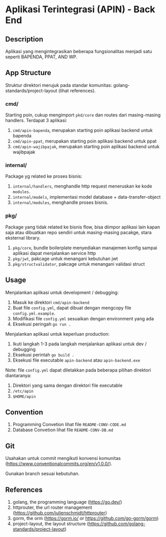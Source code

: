 # Aplikasi Terintegrasi (APIN) - Back End

## Description
Aplikasi yang mengintegrasikan beberapa fungsionalitas menjadi satu seperti BAPENDA, PPAT, AND WP.

## App Structure
Struktur direktori merujuk pada standar komunitas: golang-standards/project-layout (lihat references).

### cmd/
Starting poin, cukup mengimport `pkd/core` dan routes dari masing-masing handlers. Terdapat 3 aplikasi: 
1. `cmd/apin-bapenda`, merupakan starting poin aplikasi backend untuk bapenda
2. `cmd/apin-ppat`, merupakan starting poin aplikasi backend untuk ppat
3. `cmd/apin-wajibpajak`, merupakan starting poin aplikasi backend untuk wajibpajak

### internal/
Package yg related ke proses bisnis:
1. `internal/handlers`, menghandle http request meneruskan ke kode `modules`.
2. `internal/models`, implementasi model database + data-transfer-object
3. `internal/modules`, menghandle proses bisnis.

### pkg/
Package yang tidak related ke bisnis flow, bisa diimpor aplikasi lain kapan saja atau dibuatkan repo sendiri untuk masing-masing pacakge, stara eksternal library.
1. `pkg/core`, bundle boilerplate menyediakan manajemen konfig sampai aplikasi dapat menjalankan service http
2. `pkg/jwt`, pakcage untuk menangani kebutuhan jwt
3. `pkg/structvalidator`, pakcage untuk menangani validasi struct

## Usage
Menjalankan aplikasi untuk development / debugging:
1. Masuk ke direktori `cmd/apin-backend`
2. Buat file `config.yml`, dapat dibuat dengan mengcopy file `config.yml.example`.
3. Modifikasi file `config.yml` sesuaikan dengan environment yang ada
4. Eksekusi peringah `go run .`

Menjalankan aplikasi untuk keperluan production:
1. Ikuti langkah 1-3 pada langkah menjalankan aplikasi untuk dev / debugging
2. Eksekusi perintah `go build .`
3. Eksekusi file executable `apin-backend` atau `apin-backend.exe`

Note: file `config.yml` dapat diletakkan pada beberapa pilihan direktori diantaranya:
1. Direktori yang sama dengan direktori file executable
2. `/etc/apin`
3. `$HOME/apin`

## Convention
1. Programming Convetion lihat file `README-CONV-CODE.md`
2. Database Convetion lihat file `README-CONV-DB.md`

## Git
Usahakan untuk commit mengikuti konvensi komunitas (https://www.conventionalcommits.org/en/v1.0.0/).

Gunakan branch sesuai kebutuhan.


## References
1. golang, the programming language (https://go.dev/)
2. httprouter, the url router management (https://github.com/julienschmidt/httprouter)
3. gorm, the orm (https://gorm.io/ or https://github.com/go-gorm/gorm)
4. project-layout, the layout structure (https://github.com/golang-standards/project-layout)
